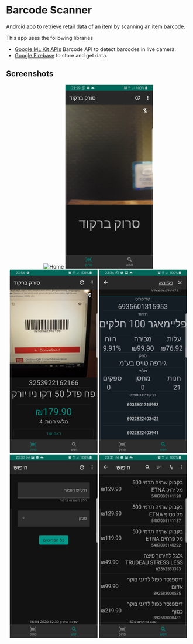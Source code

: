 Barcode Scanner
=================

Android app to retrieve retail data of an item by scanning an item barcode.

This app uses the following libraries 
* [Google ML Kit APIs](https://developers.google.com/ml-kit)  Barcode API to detect barcodes in live camera.
* [Google Firebase](https://firebase.google.com/docs) to store and get data.


Screenshots
-----------
<p align="center">
  <img src="screenshots/sample.gif" width="240" height="501" alt="Home">  
  <img src="screenshots/home.png" width="240" height="501" alt="Home">    
  <img src="screenshots/scanner.png" width="240" height="501" alt="Scanner">      
  <img src="screenshots/info.png" width="240" height="501" alt="Info">
  <img src="screenshots/search.png" width="240" height="501" alt="Search">
  <img src="screenshots/list.png" width="240" height="501" alt="List">
</p>


